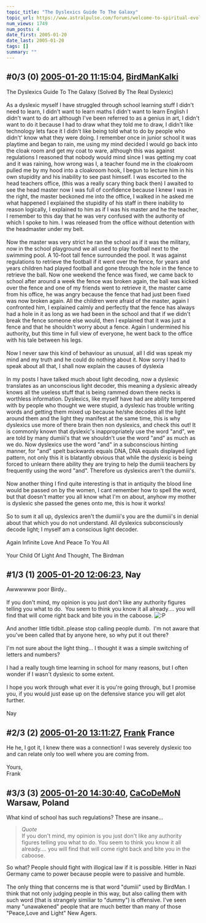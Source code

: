 ```yaml
---
topic_title: "The Dyslexics Guide To The Galaxy"
topic_url: https://www.astralpulse.com/forums/welcome-to-spiritual-evolution!/the-dyslexics-guide-to-the-galaxy
num_views: 1749
num_posts: 4
date_first: 2005-01-20
date_last: 2005-01-20
tags: []
summary: ""
---
```


## \#0/3 (0) [2005-01-20 11:15:04](https://www.astralpulse.com/forums/index.php?msg=143894), [BirdManKalki](https://www.astralpulse.com/forums/profile/?u=5288)  ##
<section>
The Dyslexics Guide To The Galaxy (Solved By The Real Dyslexic)
<br>
<br>
As a dyslexic myself I have struggled through school learning stuff I didn't need to learn, I didn't want to learn maths I didn't want to learn English I didn't want to do art although I've been referred to as a genius in art, I didn't want to do it because I had to draw what they told me to draw, I didn't like technology lets face it I didn't like being told what to do by people who didn't' know what they were doing. I remember once in junior school it was playtime and began to rain, me using my mind decided I would go back into the cloak room and get my coat to ware, although this was against regulations I reasoned that nobody would mind since I was getting my coat and it was raining, how wrong was I, a teacher found me in the cloakroom pulled me by my hood into a cloakroom hook, I begun to lecture him in his own stupidity and his inability to see past himself. I was escorted to the head teachers office, (this was a really scary thing back then) I awaited to see the head master now I was full of confidence because I knew I was in the right, the master beckoned me into the office, I walked in he asked me what happened I explained the stupidity of his staff in there inability to reason logically, I explained to him as if I was his master and he the teacher, I remember to this day that he was very confused with the authority of which I spoke to him. I was released from the office without detention with the headmaster under my belt.
<br>
<br>
Now the master was very strict he ran the school as if it was the military, now in the school playground we all used to play football next to the swimming pool. A 10-foot tall fence surrounded the pool. It was against regulations to retrieve the football if it went over the fence, for years and years children had played football and gone through the hole in the fence to retrieve the ball. Now one weekend the fence was fixed, we came back to school after around a week the fence was broken again, the ball was kicked over the fence and one of my friends went to retrieve it, the master came from his office, he was angry because the fence that had just been fixed was now broken again. All the children were afraid of the master, again I confronted him, I explained calmly and perfectly that the fence has always had a hole in it as long as we had been in the school and that if we didn't break the fence someone else would, then I explained that it was just a fence and that he shouldn't worry about a fence. Again I undermined his authority, but this time in full view of everyone, he went back to the office with his tale between his legs.
<br>
<br>
Now I never saw this kind of behaviour as unusual, all I did was speak my mind and my truth and he could do nothing about it. Now sorry I had to speak about all that, I shall now explain the causes of dyslexia
<br>
<br>
In my posts I have talked much about light decoding, now a dyslexic translates as an unconscious light decoder, this meaning a dyslexic already knows all the useless stuff that is being rammed down there necks is worthless information. Dyslexics, like myself have had are ability tempered with by people who thought we were stupid, a dyslexic has trouble writing words and getting them mixed up because he/she decodes all the light around them and the light they manifest at the same time, this is why dyslexics use more of there brain then non dyslexics, and check this out! It is commonly known that dyslexic's inappropriately use the word "and", we are told by many dumiii's that we shouldn't use the word "and" as much as we do. Now dyslexics use the word "and" in a subconscious hinting manner, for "and" spelt backwards equals DNA, DNA equals displayed light pattern, not only this it is blatantly obvious that while the dyslexic is being forced to unlearn there ability they are trying to help the dumiii teachers by frequently using the word "and". Therefore us dyslexics aren't the dumiii's.
<br>
<br>
Now another thing I find quite interesting is that in antiquity the blood line would be passed on by the women, I cant remember how to spell the word, but that doesn't matter you all know what I'm on about, anyhow my mother is dyslexic she passed the genes onto me, this is how it works!
<br>
<br>
So to sum it all up, dyslexics aren't the dumiii's you are the dumiii's in denial about that which you do not understand. All dyslexics subconsciously decode light; I myself am a conscious light decoder.
<br>
<br>
Again Infinite Love And Peace To You All
<br>
<br>
Your Child Of Light And Thought, The Birdman
</section>

## \#1/3 (1) [2005-01-20 12:06:23](https://www.astralpulse.com/forums/index.php?msg=143907), Nay  ##
<section>
Awwwwww poor Birdy..
<br>
<br>
If you don't mind, my opinion is you just don't like any authority figures telling you what to do.  You seem to think you know it all already.... you will find that will come right back and bite you in the caboose.
<img alt=":P" class="smiley" src="https://www.astralpulse.com/forums/Smileys/fugue/tongue.png" title="Tongue"/>
<br>
<br>
And another little tidbit..please stop calling people dumb.  I'm not aware that you've been called that by anyone here, so why put it out there?
<br>
<br>
I'm not sure about the light thing... I thought it was a simple switching of letters and numbers?
<br>
<br>
I had a really tough time learning in school for many reasons, but I often wonder if I wasn't dyslexic to some extent.
<br>
<br>
I hope you work through what ever it is you're going through, but I promise you, if you would just ease up on the defensive stance you will get alot further.
<br>
<br>
Nay
</section>

## \#2/3 (2) [2005-01-20 13:11:27](https://www.astralpulse.com/forums/index.php?msg=143928), [Frank](https://www.astralpulse.com/forums/profile/?u=359) France ##
<section>
He he, I got it, I knew there was a connection! I was severely dyslexic too and can relate only too well where you are coming from.
<br>
<br>
Yours,
<br>
Frank
</section>

## \#3/3 (3) [2005-01-20 14:30:40](https://www.astralpulse.com/forums/index.php?msg=143947), [CaCoDeMoN](https://www.astralpulse.com/forums/profile/?u=4798) Warsaw, Poland ##
<section>
What kind of school has such regulations? These are insane...
<br>
<blockquote class="bbc_standard_quote">
 <cite>
  Quote
 </cite>
 <br>
 If you don't mind, my opinion is you just don't like any authority figures telling you what to do. You seem to think you know it all already.... you will find that will come right back and bite you in the caboose.
 <br>
</blockquote>
So what? People should fight with illogical law if it is possible. Hitler in Nazi Germany came to power because people were to passive and humble.
<br>
<br>
The only thing that concerns me is that word "dumiii" used by BirdMan. I think that not only judging people in this way, but also calling them with such word (that is strangely similiar to "dummy") is offensive. I've seen many "unawakened" people that are much better than many of those "Peace,Love and Light" New Agers.
</section>